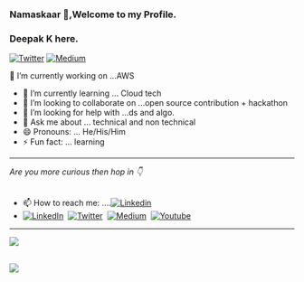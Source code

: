 ### Namaskaar 🙏,Welcome to my Profile.
### Deepak K here. 
[![Twitter](https://img.shields.io/twitter/url/https/twitter.com/cloudposse.svg?style=social&label=Twitter)](https://twitter.com/deepak_kapse29)
[![Medium](https://img.shields.io/badge/-Medium-black.svg?style=flat-square&logo=Medium&colorB=000)](https://medium.com/@deepakkapse08)

<!--
**deepakkapse/deepakkapse** is a ✨ _special_ ✨ repository because its `README.md` (this file) appears on your GitHub profile.

 ...

NOTE: Top languages does not indicate my skill level or something like that, it's a github metric of which languages i have the most code on github, it's a new feature of github-readme-stats
- 
-->
🔭 I’m currently working on ...AWS
- 🌱 I’m currently learning ... Cloud tech
- 🤝 I’m looking to collaborate on ...open source contribution + hackathon
- 🤔 I’m looking for help with ...ds and algo.
- 💬 Ask me about ... technical and non technical
- 😄 Pronouns: ... He/His/Him 
- ⚡ Fun fact: ... learning
___
*Are you more curious then hop in 👇*<br><br>
- 📫 How to reach me: ....[![Linkedin](https://img.shields.io/badge/-LinkedIn-black.svg?style=flat-square&logo=linkedin&&color=#81170D)](https://www.linkedin.com/in/deepak-k-31a414172/) 
- [![LinkedIn](https://img.shields.io/badge/LinkedIn-0077B5?style=for-the-badge&logo=linkedin&logoColor=white)](https://www.linkedin.com/in/aditya-n-02a0a8192/)&nbsp;
[![Twitter](https://img.shields.io/badge/Twitter-1DA1F2?style=for-the-badge&logo=twitter&logoColor=white)](https://twitter.com/nagraj1999)&nbsp;
[![Medium](https://img.shields.io/badge/Medium-12100E?style=for-the-badge&logo=medium&logoColor=white)](https://aditya-nagraj1999.medium.com/)&nbsp;
[![Youtube](https://img.shields.io/badge/YouTube-FF0000?style=for-the-badge&logo=youtube&logoColor=white)](https://www.youtube.com/channel/UC024Byq-bO38IDC0y8IPL-A/featured)
___
![](https://komarev.com/ghpvc/?username=Adityanagraj&color=green)


<br>
<img src='https://github-readme-stats.vercel.app/api?username=deepakkapse&&show_icons=true&title_color=#81170D&icon_color=#81170D&text_color=000000&bg_color=F8E9FA'>
<br>




